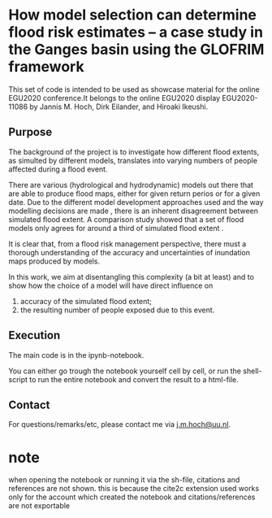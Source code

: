 # How model selection can determine flood risk estimates – a case study in the Ganges basin using the GLOFRIM framework 

This set of code is intended to be used as showcase material for the online EGU2020 conference.It belongs to the online EGU2020 display EGU2020-11086 by Jannis M. Hoch, Dirk Eilander, and Hiroaki Ikeushi.

## Purpose

The background of the project is to investigate how different flood extents, as simulted by different models, translates into varying numbers of people affected during a flood event.

There are various (hydrological and hydrodynamic) models out there that are able to produce flood maps, either for given return perios or for a given date. Due to the different model development approaches used and the way modelling decisions are made , there is an inherent disagreement between simulated flood extent. A comparison study showed that a set of flood models only agrees for around a third of simulated flood extent .

It is clear that, from a flood risk management perspective, there must a thorough understanding of the accuracy and uncertainties of inundation maps produced by models.

In this work, we aim at disentangling this complexity (a bit at least) and to show how the choice of a model will have direct influence on

1. accuracy of the simulated flood extent;
1. the resulting number of people exposed due to this event.

## Execution

The main code is in the ipynb-notebook.

You can either go trough the notebook yourself cell by cell, or run the shell-script to run the entire notebook and convert the result to a html-file.

## Contact

For questions/remarks/etc, please contact me via j.m.hoch@uu.nl.

# note
when opening the notebook or running it via the sh-file, citations and references are not shown.
this is because the cite2c extension used works only for the account which created the notebook and citations/references are not exportable
